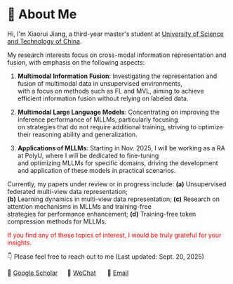 # 👀 About Me

Hi, I'm Xiaorui Jiang, a third-year master's student at [University of Science and Technology of China](https://www.ustc.edu.cn/).


[//]: # (I am currently seeking a PhD position and I hope to continue my research in the areas mentioned above.)
My research interests focus on cross-modal information representation and fusion, with emphasis on the following aspects:

1. <b>Multimodal Information Fusion</b>: Investigating the representation and fusion of multimodal data in unsupervised environments, <br> with a focus on methods such as FL and MVL, aiming to achieve efficient information fusion without relying on labeled data.

2. <b>Multimodal Large Language Models</b>: Concentrating on improving the inference performance of MLLMs,   particularly focusing <br>on strategies that do not require additional training, striving to optimize their reasoning ability and generalization.

3. <b>Applications of MLLMs</b>: Starting in Nov. 2025, I will be working as a RA at PolyU, where I will be dedicated to  fine-tuning  <br> and optimizing MLLMs for specific domains, driving the development and application of these models in practical scenarios.

Currently, my papers under review or in progress include:
**(a)** Unsupervised federated multi-view data representation; <br>
**(b)** Learning dynamics in multi-view data representation;
**(c)** Research on attention mechanisms in MLLMs and training-free <br> strategies for performance enhancement;
**(d)** Training-free token compression methods for MLLMs.

<span style="color: red;">If you find any of these topics of interest, I would be truly grateful for your insights.</span>

 
👇 Please feel free to reach out to me (Last updated: Sept. 20, 2025)

📖 [Google Scholar](https://scholar.google.com/citations?user=DAJ7HogAAAAJ&hl=zh-CN)      💬 <a href="./images/wechat.jpg" target="_blank">WeChat</a>        📧 <a href="mailto:xrjiang@mail.ustc.edu.cn">Email</a>


